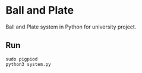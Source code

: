 # Ball and Plate

Ball and Plate system in Python for university project.

## Run

```terminal
sudo pigpiod
python3 system.py
```
